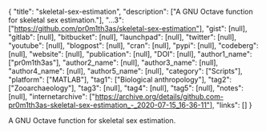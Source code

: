{
  "title": "skeletal-sex-estimation",
  "description": ["A GNU Octave function for skeletal sex estimation."],
  "...3": ["https://github.com/pr0m1th3as/skeletal-sex-estimation"],
  "gist": [null],
  "gitlab": [null],
  "bitbucket": [null],
  "launchpad": [null],
  "twitter": [null],
  "youtube": [null],
  "blogpost": [null],
  "cran": [null],
  "pypi": [null],
  "codeberg": [null],
  "website": [null],
  "publication": [null],
  "DOI": [null],
  "author1_name": ["pr0m1th3as"],
  "author2_name": [null],
  "author3_name": [null],
  "author4_name": [null],
  "author5_name": [null],
  "category": ["Scripts"],
  "platform": ["MATLAB"],
  "tag1": ["Biological anthropology"],
  "tag2": ["Zooarchaeology"],
  "tag3": [null],
  "tag4": [null],
  "tag5": [null],
  "notes": [null],
  "internetarchive": ["https://archive.org/details/github.com-pr0m1th3as-skeletal-sex-estimation_-_2020-07-15_16-36-11"],
  "links": []
}

<!-- Generated by csv2md.R – do not edit by hand -->

A GNU Octave function for skeletal sex estimation.
